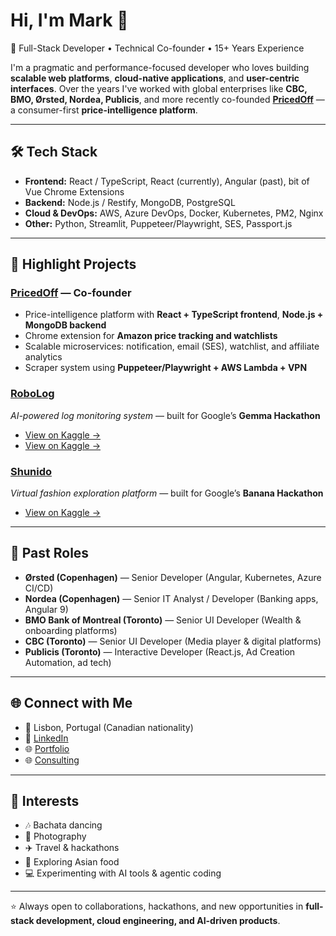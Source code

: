 # Hi, I'm Mark 👋

🚀 Full-Stack Developer • Technical Co-founder • 15+ Years Experience

I'm a pragmatic and performance-focused developer who loves building **scalable web platforms**, **cloud-native applications**, and **user-centric interfaces**. Over the years I've worked with global enterprises like **CBC, BMO, Ørsted, Nordea, Publicis**, and more recently co-founded **[PricedOff](https://pricedoff.com)** — a consumer-first **price-intelligence platform**.

---

## 🛠️ Tech Stack

- **Frontend:** React / TypeScript, React (currently), Angular (past), bit of Vue Chrome Extensions
- **Backend:** Node.js / Restify, MongoDB, PostgreSQL
- **Cloud & DevOps:** AWS, Azure DevOps, Docker, Kubernetes, PM2, Nginx
- **Other:** Python, Streamlit, Puppeteer/Playwright, SES, Passport.js

---

## 🔨 Highlight Projects

### [PricedOff](https://pricedoff.com) — Co-founder
- Price-intelligence platform with **React + TypeScript frontend**, **Node.js + MongoDB backend**
- Chrome extension for **Amazon price tracking and watchlists**
- Scalable microservices: notification, email (SES), watchlist, and affiliate analytics
- Scraper system using **Puppeteer/Playwright + AWS Lambda + VPN**

### [RoboLog](https://github.com/Hilo-Inc/robolog)
*AI-powered log monitoring system* — built for Google’s **Gemma Hackathon**  
- [View on Kaggle →](https://github.com/Hilo-Inc/robolog)
- [View on Kaggle →](https://www.kaggle.com/competitions/google-gemma-3n-hackathon/writeups/robolog-ai-powered-log-monitoring-system)

### [Shunido](https://www.kaggle.com/competitions/banana/writeups/shunido-virtual-fashion-exploration)
*Virtual fashion exploration platform* — built for Google’s **Banana Hackathon**
- [View on Kaggle →](https://www.kaggle.com/competitions/banana/writeups/shunido-virtual-fashion-exploration)

---

## 💼 Past Roles

- **Ørsted (Copenhagen)** — Senior Developer (Angular, Kubernetes, Azure CI/CD)
- **Nordea (Copenhagen)** — Senior IT Analyst / Developer (Banking apps, Angular 9)
- **BMO Bank of Montreal (Toronto)** — Senior UI Developer (Wealth & onboarding platforms)
- **CBC (Toronto)** — Senior UI Developer (Media player & digital platforms)
- **Publicis (Toronto)** — Interactive Developer (React.js, Ad Creation Automation, ad tech)

---

## 🌐 Connect with Me

- 📍 Lisbon, Portugal (Canadian nationality)
- 💼 [LinkedIn](https://www.linkedin.com/in/markobradley)
- 🌐 [Portfolio](https://mb-hilo.github.io)
- 🌐 [Consulting](https://www.hilo.ca)

---

## 🎯 Interests

- 🎶 Bachata dancing
- 📸 Photography
- ✈️ Travel & hackathons
- 🍜 Exploring Asian food
- 💻 Experimenting with AI tools & agentic coding

---

⭐️ Always open to collaborations, hackathons, and new opportunities in **full-stack development, cloud engineering, and AI-driven products**.

